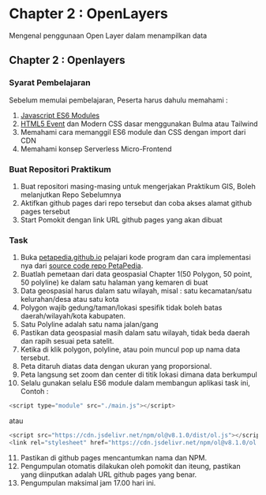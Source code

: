 # Chapter 2 : OpenLayers

Mengenal penggunaan Open Layer dalam menampilkan data

## Chapter 2 : Openlayers
### Syarat Pembelajaran
Sebelum memulai pembelajaran, Peserta harus dahulu memahami :
1. [Javascript ES6 Modules](https://hacks.mozilla.org/2018/03/es-modules-a-cartoon-deep-dive/)
2. [HTML5 Event](https://www.tutorialspoint.com/html5/html5_events.htm) dan Modern CSS dasar menggunakan Bulma atau Tailwind
3. Memahami cara memanggil ES6 module dan CSS dengan import dari CDN
4. Memahami konsep Serverless Micro-Frontend

### Buat Repositori Praktikum
1. Buat repositori masing-masing untuk mengerjakan Praktikum GIS, Boleh melanjutkan Repo Sebelumnya
2. Aktifkan github pages dari repo tersebut dan coba akses alamat github pages tersebut
3. Start Pomokit dengan link URL github pages yang akan dibuat

### Task
1. Buka [petapedia.github.io](https://petapedia.github.io/) pelajari kode program dan cara implementasi nya dari [source code repo PetaPedia](https://github.com/petapedia/petapedia.github.io).
2. Buatlah pemetaan dari data geospasial Chapter 1(50 Polygon, 50 point, 50 polyline) ke dalam satu halaman yang kemaren di buat
3. Data geospasial harus dalam satu wilayah, misal : satu kecamatan/satu kelurahan/desa atau satu kota
4. Polygon wajib gedung/taman/lokasi spesifik tidak boleh batas daerah/wilayah/kota kabupaten.
5. Satu Polyline adalah satu nama jalan/gang
6. Pastikan data geospasial masih dalam satu wilayah, tidak beda daerah dan rapih sesuai peta satelit.
7. Ketika di klik polygon, polyline, atau poin muncul pop up nama data tersebut.
8. Peta ditaruh diatas data dengan ukuran yang proporsional.
9. Peta langsung set zoom dan center di titik lokasi dimana data berkumpul
10. Selalu gunakan selalu ES6 module dalam membangun aplikasi task ini, Contoh :
   ```js
   <script type="module" src="./main.js"></script>
   ```
   atau
   ```js
   <script src="https://cdn.jsdelivr.net/npm/ol@v8.1.0/dist/ol.js"></script>
   <link rel="stylesheet" href="https://cdn.jsdelivr.net/npm/ol@v8.1.0/ol.css">
   ```
11. Pastikan di github pages mencantumkan nama dan NPM.
12. Pengumpulan otomatis dilakukan oleh pomokit dan iteung, pastikan yang diinputkan adalah URL github pages yang benar.
13. Pengumpulan maksimal jam 17.00 hari ini.
